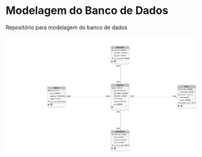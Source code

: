 # Modelagem do Banco de Dados
Repositório para modelagem do banco de dados

<div align="center">
  <img src="avaliacao.L.png"/>
</div>
